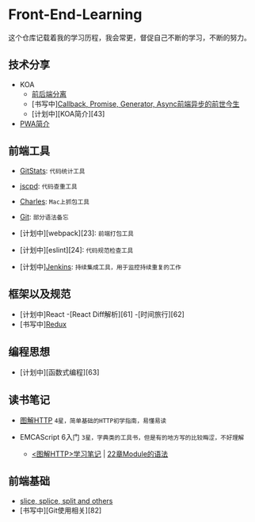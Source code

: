 # Front-End-Learning
这个仓库记载着我的学习历程，我会常更，督促自己不断的学习，不断的努力。

## 技术分享
- KOA
    - [前后端分离][41]
    - [书写中][Callback, Promise, Generator, Async前端异步的前世今生][42]
    - [计划中][KOA简介][43]
- [PWA简介][44]

## 前端工具
- [GitStats][21]: `代码统计工具`
- [jscpd][22]: `代码查重工具`
- [Charles][25]: `Mac上抓包工具`
- [Git][26]: `部分语法备忘`
- [计划中][webpack][23]: `前端打包工具`
- [计划中][eslint][24]: `代码规范检查工具`

- [计划中][Jenkins][26]: `持续集成工具，用于监控持续重复的工作`

## 框架以及规范
- [计划中]React
    -[React Diff解析][61] 
    -[时间旅行][62]
- [书写中][Redux][65] 

## 编程思想
- [计划中][函数式编程][63] 

## 读书笔记
- [图解HTTP][100] `4星，简单基础的HTTP初学指南，易懂易读`

- EMCAScript 6入门 `3星，字典类的工具书，但是有的地方写的比较晦涩，不好理解`  
    - [<图解HTTP>学习笔记][101] | [22章Module的语法][102]

## 前端基础
- [slice, splice, split and others][81] 
- [书写中][Git使用相关][82] 

[21]: ./前端工具/GitStats.md
[22]: ./前端工具/jscpd.md
[25]: ./前端工具/Charles.md
[26]: ./前端工具/Git少用语法备忘.md

[41]: ./技术分享/KOA/前后端分离.md
[42]: ./技术分享/KOA/Callback,20%Promise,20%Generator,20%Async——前端异步编程的前世今生.md
[44]: ./技术分享/PWA/PWA简介.md

[65]: ./框架以及规范/Redux.md

[81]: ./前端基础/slice,splice,splitAndOthers.md

[100]: ./读书笔记/<图解HTTP>学习笔记.md
[101]: ./读书笔记/EMCAScript%206入门/<EMCAScript%206入门>学习笔记.md
[102]: ./读书笔记/EMCAScript%206入门/22章Module的语法.md
